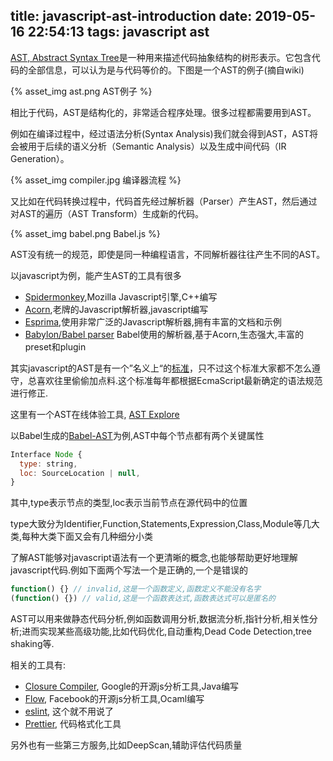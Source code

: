 title: javascript-ast-introduction
date: 2019-05-16 22:54:13
tags: javascript ast
---

[AST, Abstract Syntax Tree](https://en.wikipedia.org/wiki/Abstract_syntax_tree)是一种用来描述代码抽象结构的树形表示。它包含代码的全部信息，可以认为是与代码等价的。下图是一个AST的例子(摘自wiki)

{% asset_img ast.png AST例子 %}

相比于代码，AST是结构化的，非常适合程序处理。很多过程都需要用到AST。

例如在编译过程中，经过语法分析(Syntax Analysis)我们就会得到AST，AST将会被用于后续的语义分析（Semantic Analysis）以及生成中间代码（IR Generation）。

{% asset_img compiler.jpg 编译器流程 %}

又比如在代码转换过程中，代码首先经过解析器（Parser）产生AST，然后通过对AST的遍历（AST Transform）生成新的代码。

{% asset_img babel.png Babel.js %}

AST没有统一的规范，即使是同一种编程语言，不同解析器往往产生不同的AST。

以javascript为例，能产生AST的工具有很多
- [Spidermonkey](https://developer.mozilla.org/zh-CN/docs/Mozilla/Projects/SpiderMonkey),Mozilla Javascript引擎,C++编写
- [Acorn](https://github.com/acornjs/acorn),老牌的Javascript解析器,javascript编写
- [Esprima](http://esprima.org/),使用非常广泛的Javascript解析器,拥有丰富的文档和示例
- [Babylon/Babel parser](https://babeljs.io/docs/en/babel-parser) Babel使用的解析器,基于Acorn,生态强大,丰富的preset和plugin

其实javascript的AST是有一个”名义上“的[标准](https://github.com/estree/estree)，只不过这个标准大家都不怎么遵守，总喜欢往里偷偷加点料.这个标准每年都根据EcmaScript最新确定的语法规范进行修正.

这里有一个AST在线体验工具, [AST Explore](https://astexplorer.net/)

以Babel生成的[Babel-AST](https://github.com/babel/babel/blob/master/packages/babel-parser/ast/spec.md)为例,AST中每个节点都有两个关键属性

```js
Interface Node {
  type: string,
  loc: SourceLocation | null,
}
```

其中,type表示节点的类型,loc表示当前节点在源代码中的位置

type大致分为Identifier,Function,Statements,Expression,Class,Module等几大类,每种大类下面又会有几种细分小类

了解AST能够对javascript语法有一个更清晰的概念,也能够帮助更好地理解javascript代码.例如下面两个写法一个是正确的,一个是错误的

```js
function() {} // invalid,这是一个函数定义,函数定义不能没有名字
(function() {}) // valid,这是一个函数表达式,函数表达式可以是匿名的
```

AST可以用来做静态代码分析,例如函数调用分析,数据流分析,指针分析,相关性分析;进而实现某些高级功能,比如代码优化,自动重构,Dead Code Detection,tree shaking等.

相关的工具有:

- [Closure Compiler](https://developers.google.com/closure/compiler/?hl=zh-CN), Google的开源js分析工具,Java编写
- [Flow](https://flow.org/), Facebook的开源js分析工具,Ocaml编写
- [eslint](https://eslint.org/), 这个就不用说了
- [Prettier](https://prettier.io/), 代码格式化工具

另外也有一些第三方服务,比如DeepScan,辅助评估代码质量
